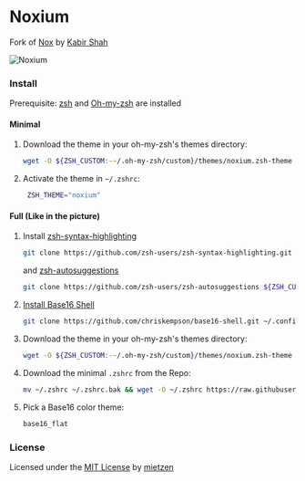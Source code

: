 # Noxium 

Fork of [Nox](https://github.com/kbrsh/nox) by [Kabir Shah](https://kabir.sh)

![Noxium](https://raw.githubusercontent.com/mietzen/noxium/master/img/noxium.png)

### Install 

Prerequisite: [zsh](http://www.zsh.org/) and [Oh-my-zsh](https://github.com/ohmyzsh/ohmyzsh#basic-installation) are installed


#### Minimal

1. Download the theme in your oh-my-zsh's themes directory:

    ```zsh
    wget -O ${ZSH_CUSTOM:-~/.oh-my-zsh/custom}/themes/noxium.zsh-theme https://raw.githubusercontent.com/mietzen/noxium/master/noxium.zsh-theme
    ```

2. Activate the theme in `~/.zshrc`:
    ```zsh
     ZSH_THEME="noxium"
    ```
#### Full (Like in the picture)

1. Install [zsh-syntax-highlighting](https://github.com/zsh-users/zsh-syntax-highlighting)
    ```zsh
    git clone https://github.com/zsh-users/zsh-syntax-highlighting.git ${ZSH_CUSTOM:-~/.oh-my-zsh/custom}/plugins/zsh-syntax-highlighting
    ```
   and [zsh-autosuggestions](https://github.com/zsh-users/zsh-autosuggestions)    
    ```zsh
    git clone https://github.com/zsh-users/zsh-autosuggestions ${ZSH_CUSTOM:-~/.oh-my-zsh/custom}/plugins/zsh-autosuggestions
    ```    

2. [Install Base16 Shell](https://github.com/chriskempson/base16-shell)
    ```zsh
    git clone https://github.com/chriskempson/base16-shell.git ~/.config/base16-shell
    ```
    
3. Download the theme in your oh-my-zsh's themes directory:

    ```zsh
    wget -O ${ZSH_CUSTOM:-~/.oh-my-zsh/custom}/themes/noxium.zsh-theme https://raw.githubusercontent.com/mietzen/noxium/master/noxium.zsh-theme
    ```

4. Download the minimal `.zshrc` from the Repo:

    ```zsh
    mv ~/.zshrc ~/.zshrc.bak && wget -O ~/.zshrc https://raw.githubusercontent.com/mietzen/noxium/master/.zshrc
    ```

5. Pick a Base16 color theme:
    ```zsh
    base16_flat
    ```

### License

Licensed under the [MIT License](https://raw.githubusercontent.com/mietzen/noxium/master/LICENSE) by [mietzen](https://github.com/mietzen)
